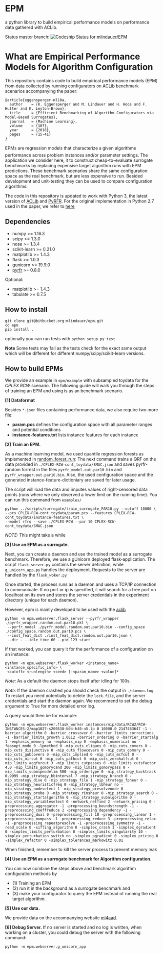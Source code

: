 # EPM

a python library to build empirical performance models on performance data gathered with ACLib.

Status master branch: [ ![Codeship Status for mlindauer/EPM](https://codeship.com/projects/1ddaf800-1e5c-0133-937e-1293daf310d8/status?branch=master)](https://codeship.com/projects/95253)

# What are Empirical Performance Models for Algorithm Configuration

This repository contains code to build empirical performance models (EPM) from data collected by running configurators on [ACLib](https://bitbucket.org/mlindauer/aclib) benchmark scenarios accompanying the paper:


```
@article{eggensperger-ml18a,
  author    = {K. Eggensperger and M. Lindauer and H. Hoos and F. Hutter and K. Leyton-Brown},
  title     = {Efficient Benchmarking of Algorithm Configurators via Model-Based Surrogates},
  journal   = {Machine Learning},
  volume    = {107},
  year      = {2018},
  pages     = {15-41}
}
```

EPMs are regression models that characterize a given algorithms performance across problem instances and/or parameter settings. 
The application we consider here, it to construct cheap-to-evaluate surrogate benchmarks by replacing expensive target algorithm runs with EPM predictions. These benchmark scenarios share the same configuration space as the real benchmark, but are less expensive to run. 
Besided development and unit-testing they can be used to compare configuration algorithms:

The code in this repository is updated to work with Python 3, the latest version of [ACLib](https://bitbucket.org/mlindauer/aclib) and [PyRFR](https://github.com/automl/random_forest_run). For the original implementation in Python 2.7 used in the paper, we refer to [here](https://bitbucket.org/mlindauer/epm/get/SIResubmission.zip)

## Dependencies
  * numpy >= 1.16.3
  * scipy >= 1.3.0
  * nose >= 1.3.4
  * scikit-learn >= 0.21.0
  * matplotlib >= 1.4.3
  * flask >= 1.0.3
  * gunicorn >= 19.9.0
  * [pyrfr](https://github.com/automl/random_forest_run) >= 0.8.0

Optional:

  * matplotlib >= 1.4.3
  * tabulate >= 0.7.5

## How to install
```
git clone git@bitbucket.org:mlindauer/epm.git
cd epm
pip install .
```
optionally you can run tests with ``python setup.py test``

**Note** Some tests may fail as the tests check for the exact same output which will be different for different numpy/scipy/scikit-learn versions.

## How to build EPMs
We provide an example in ``epm/example`` with subsampled toydata for the *CPLEX RCW* scenario. The following guide will walk you through the steps of training an EPM and using is as an benchmark scenario.

**[1] Dataformat**

Besides ``*.json`` files containing performance data, we also require two more file:

* **param.pcs** defines the configuration space with all parameter ranges and potential conditions
* **instance-features.txt** lists instance features for each instance 

**[2] Train an EPM.**

As a machine learning model, we used quantile regression forests as implemented 
in [random_forest_run](https://github.com/automl/random_forest_run):
The next command trains a QRF on the data provided in 
``./CPLEX-RCW-cont_toydata/SMAC.json`` and saves pyrfr-random forrest in the 
files ``pyrfr_model.out.par10.bin`` and ``pyrfr_wrapper.out.par10.bin``. Also,
the used configuration space and the generated instance-feature-dictioniary are
saved for later usage.

The script will load the data and imputes values of right-censored data points 
(runs where we only observed a lower limit on the running time). You can run 
this command from ``examples/``

```
python ../scripts/surrogate/train_surrogate_PAR10.py --cutoff 10000 \
--pcs CPLEX-RCW-cont_toydata/param.pcs --features CPLEX-RCW-cont_toydata/instance-features.txt \
--model rfrq --save ./CPLEX-RCW --par 10 CPLEX-RCW-cont_toydata/SMAC.json
```
*NOTE:* This might take a while

**[3] Use an EPM as a surrogate.**

Next, you can create a daemon and use the trained model as a surrogate benchmark. 
Therefore, we use a gUnicorn deployed flask-application. The script 
``flask_server.py`` contains the server definition, while ``g_unicorn_app.py``
handles the deployment. Requests to the server are handled by the ``flask_woker.py``

Once started, the process runs as a daemon and uses a TCP/IP connection 
to communicate. If no port or ip is specified, it will search for a free port on 
localhost on its own and stores the server credentials in the experiment 
directory (unique for each daemon).

However, epm is mainly developed to be used with the 
[aclib](https://bitbucket.org/mlindauer/aclib2/src/master/)

```
python -m epm.webserver.flask_server --pyrfr_wrapper ./pyrfr_wrapper.random.out.par10.pkl \
 --pyrfr_model ./pyrfr_model.random.out.par10.bin --config_space ./config_space.random.out.par10.pcs \ 
 --inst_feat_dict ./inst_feat_dict.random.out.par10.json \
 --dir . --idle_time 60 --pid 123 start
```

If that worked, you can query it for the performance of a configuration on an instance:
```
python -m epm.webserver.flask_worker <instance_name> <instance_specific_info> \
 <cutoff> <runlength> <seed> [-<param_name> <value]*
```

*Note:* As a default the daemon stops itself after idling for 100s.

*Note:* If the daemon crashed you should check the output in ``./daemon.log``.
To restart you need potentially to delete the ``lock.file``, and the server credentials
 and start the daemon again. We recommend to set the debug argument to True for 
 more detailed error log.

A query would then be for example:
```
python -m epm.webserver.flask_worker instances/mip/data/RCW2/RCW-INSTANCES-2/map1027-s200538-b04-h40-n5.lp 0 10000.0 2147483647 -1 -barrier_algorithm 0 -barrier_crossover 0 -barrier_limits_corrections -1 -barrier_limits_growth 1.0E12 -barrier_ordering 0 -barrier_startalg 1 -emphasis_memory no -emphasis_mip 0 -emphasis_numerical no -feasopt_mode 0 -lpmethod 0 -mip_cuts_cliques 0 -mip_cuts_covers 0 -mip_cuts_disjunctive 0 -mip_cuts_flowcovers 0 -mip_cuts_gomory 0 -mip_cuts_gubcovers 0 -mip_cuts_implied 0 -mip_cuts_mcfcut 0 -mip_cuts_mircut 0 -mip_cuts_pathcut 0 -mip_cuts_zerohalfcut 0 -mip_limits_aggforcut 3 -mip_limits_cutpasses 0 -mip_limits_cutsfactor 4.0 -mip_limits_gomorycand 200 -mip_limits_gomorypass 0 -mip_limits_submipnodelim 500 -mip_ordertype 0 -mip_strategy_backtrack 0.9999 -mip_strategy_bbinterval 7 -mip_strategy_branch 0 -mip_strategy_dive 0 -mip_strategy_file 1 -mip_strategy_fpheur 0 -mip_strategy_heuristicfreq 0 -mip_strategy_lbheur no -mip_strategy_nodeselect 1 -mip_strategy_presolvenode 0 -mip_strategy_probe 0 -mip_strategy_rinsheur 0 -mip_strategy_search 0 -mip_strategy_startalgorithm 0 -mip_strategy_subalgorithm 0 -mip_strategy_variableselect 0 -network_netfind 2 -network_pricing 0 -preprocessing_aggregator -1 -preprocessing_boundstrength -1 -preprocessing_coeffreduce 2 -preprocessing_dependency -1 -preprocessing_dual 0 -preprocessing_fill 10 -preprocessing_linear 1 -preprocessing_numpass -1 -preprocessing_reduce 3 -preprocessing_relax -1 -preprocessing_repeatpresolve -1 -preprocessing_symmetry -1 -read_scale 0 -sifting_algorithm 0 -simplex_crash 1 -simplex_dgradient 0 -simplex_limits_perturbation 0 -simplex_limits_singularity 10 -simplex_perturbation_switch no -simplex_pgradient 0 -simplex_pricing 0 -simplex_refactor 0 -simplex_tolerances_markowitz 0.01 
```
When finished, remember to kill the server process to prevent memory leak

**[4] Use an EPM as a surrogate benchmark for Algorithm configuration.**

You can now combine the steps above and benchmark algorithm configuration 
methods by 

* (1) Training an EPM 
* (2) run it in the background as a surrogate benchmark and 
* (3) make your configurator to query the EPM instead of running the real 
target algorithm.

**[5] Use our data.**

We provide data on the accompanying website [ml4aad](http://www.ml4aad.org/algorithm-analysis/epms/). 

**[6] Debug Server.**
If no server is started and no log is written, when working on a cluster, 
you could debug the server with the following command:
```
python -m epm.webserver.g_unicorn_app 
```
